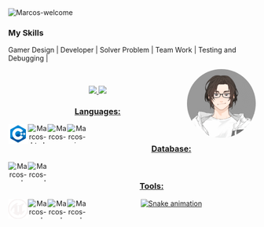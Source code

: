 <img title="Marcos-welcome" src="https://github.com/Hug-Br/animation.svg/blob/master/readme.svg" alt="Marcos-welcome" align="center" height="" width="2000">

<h3>My Skills</h3>
<div style="display: inline_block">
 <p>Gamer Design | Developer | Solver Problem | Team Work | Testing and Debugging | </p>
 <img align="right" alt="Marcos-pic" height="140" style="border-radius:100px;"![GIF Maker] src="profile.gif">
</div>
</br></br>

<div align="center">
  <a href="https://github.com/Hug-Br">
  <img height="180em" src="https://github-readme-stats.vercel.app/api?username=Hug-Br&show_icons=true&theme=dracula&include_all_commits=true&count_private=true"/>
  <img height="180em" src="https://github-readme-stats.vercel.app/api/top-langs/?username=Hug-Br&layout=compact&langs_count=7&theme=dracula"/>

<h3>Languages:</h3>
<div style="display: inline_block">
  <img align="left" alt="Marcos-c++" height="40" width="40" src="CSV/C++.svg">
  <img align="left" alt="Marcos-html" height="40" width="40" src="https://cdn.jsdelivr.net/gh/devicons/devicon/icons/html5/html5-original.svg">
  <img align="left" alt="Marcos-css" height="40" width="40" src="https://cdn.jsdelivr.net/gh/devicons/devicon/icons/css3/css3-original.svg">
   <img align="left" alt="Marcos-js" height="40" width="40" src="https://cdn.jsdelivr.net/gh/devicons/devicon/icons/javascript/javascript-original.svg">
</div>
<br>
<h3>Database:</h3>
   <img align="left" alt="Marcos-sql" height="40" width="40" src="https://cdn.jsdelivr.net/gh/devicons/devicon/icons/mysql/mysql-original.svg">
   <img align="left" alt="Marcos-oracle" height="40" width="40" src="https://cdn.jsdelivr.net/gh/devicons/devicon/icons/oracle/oracle-original.svg">
<br>
<h3>Tools:</h3>
   <img align="left" alt="Marcos-sql" height="40" width="40" src="CSV/unreal.svg">
   <img align="left" alt="Marcos-sql" height="40" width="40" src="https://cdn.jsdelivr.net/gh/devicons/devicon/icons/visualstudio/visualstudio-plain.svg">
   <img align="left" alt="Marcos-sql" height="40" width="40" src="https://cdn.jsdelivr.net/gh/devicons/devicon/icons/blender/blender-original.svg">
   <img align="left" alt="Marcos-sql" height="40" width="40" src="https://cdn.jsdelivr.net/gh/devicons/devicon/icons/git/git-original.svg">



![Snake animation](https://github.com/Hug-Br/Hug-Br/blob/output/github-contribution-grid-snake.svg "Snake animation")


